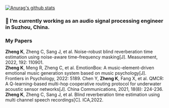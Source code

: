 [![Anurag's github stats](https://github-readme-stats.vercel.app/api?username=KaitongZheng&theme=synthwave)](https://github.com/anuraghazra/github-readme-stats)

### 🌱 I’m currently working as an audio signal processing engineer in Suzhou, China.

### My Papers
**Zheng K**, Zheng C, Sang J, et al. Noise-robust blind reverberation time estimation using noise-aware time–frequency masking[J]. Measurement, 2022, 192: 110901.  
**Zheng K**, Meng R, Zheng C, et al. EmotionBox: A music-element-driven emotional music generation system based on music psychology[J]. Frontiers in Psychology, 2022: 5189. 
Chen Y, **Zheng K**, Fang X, et al. QMCR: A Q-learning-based multi-hop cooperative routing protocol for underwater acoustic sensor networks[J]. China Communications, 2021, 18(8): 224-236.
**Zheng K**, Zheng C, Sang J, et al. Blind reverberation time estimation using multi channel speech recordings[C]. ICA,2022.  

<!--
**KaitongZheng/KaitongZheng** is a ✨ _special_ ✨ repository because its `README.md` (this file) appears on your GitHub profile.

Here are some ideas to get you started:

- 🔭 I’m currently working on ...
- 🌱 I’m currently learning ...
- 👯 I’m looking to collaborate on ...
- 🤔 I’m looking for help with ...
- 💬 Ask me about ...
- 📫 How to reach me: ...
- 😄 Pronouns: ...
- ⚡ Fun fact: ...
-->
